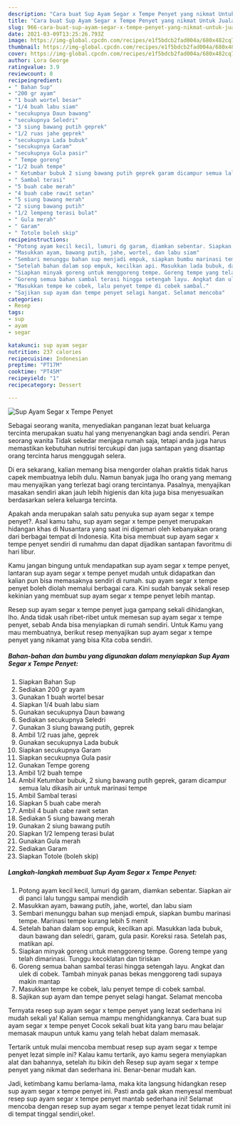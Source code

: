 ```yaml
---
description: "Cara buat Sup Ayam Segar x Tempe Penyet yang nikmat Untuk Jualan"
title: "Cara buat Sup Ayam Segar x Tempe Penyet yang nikmat Untuk Jualan"
slug: 966-cara-buat-sup-ayam-segar-x-tempe-penyet-yang-nikmat-untuk-jualan
date: 2021-03-09T13:25:26.793Z
image: https://img-global.cpcdn.com/recipes/e1f5bdcb2fad004a/680x482cq70/sup-ayam-segar-x-tempe-penyet-foto-resep-utama.jpg
thumbnail: https://img-global.cpcdn.com/recipes/e1f5bdcb2fad004a/680x482cq70/sup-ayam-segar-x-tempe-penyet-foto-resep-utama.jpg
cover: https://img-global.cpcdn.com/recipes/e1f5bdcb2fad004a/680x482cq70/sup-ayam-segar-x-tempe-penyet-foto-resep-utama.jpg
author: Lora George
ratingvalue: 3.9
reviewcount: 8
recipeingredient:
- " Bahan Sup"
- "200 gr ayam"
- "1 buah wortel besar"
- "1/4 buah labu siam"
- "secukupnya Daun bawang"
- "secukupnya Seledri"
- "3 siung bawang putih geprek"
- "1/2 ruas jahe geprek"
- "secukupnya Lada bubuk"
- "secukupnya Garam"
- "secukupnya Gula pasir"
- " Tempe goreng"
- "1/2 buah tempe"
- " Ketumbar bubuk 2 siung bawang putih geprek garam dicampur semua lalu dikasih air untuk marinasi tempe"
- " Sambal terasi"
- "5 buah cabe merah"
- "4 buah cabe rawit setan"
- "5 siung bawang merah"
- "2 siung bawang putih"
- "1/2 lempeng terasi bulat"
- " Gula merah"
- " Garam"
- " Totole boleh skip"
recipeinstructions:
- "Potong ayam kecil kecil, lumuri dg garam, diamkan sebentar. Siapkan air di panci lalu tunggu sampai mendidih"
- "Masukkan ayam, bawang putih, jahe, wortel, dan labu siam"
- "Sembari menunggu bahan sup menjadi empuk, siapkan bumbu marinasi tempe. Marinasi tempe kurang lebih 5 menit"
- "Setelah bahan dalam sop empuk, kecilkan api. Masukkan lada bubuk, daun bawang dan seledri, garam, gula pasir. Koreksi rasa. Setelah pas, matikan api."
- "Siapkan minyak goreng untuk menggoreng tempe. Goreng tempe yang telah dimarinasi. Tunggu kecoklatan dan tiriskan"
- "Goreng semua bahan sambal terasi hingga setengah layu. Angkat dan ulek di cobek. Tambah minyak panas bekas menggoreng tadi supaya makin mantap"
- "Masukkan tempe ke cobek, lalu penyet tempe di cobek sambal."
- "Sajikan sup ayam dan tempe penyet selagi hangat. Selamat mencoba"
categories:
- Resep
tags:
- sup
- ayam
- segar

katakunci: sup ayam segar 
nutrition: 237 calories
recipecuisine: Indonesian
preptime: "PT17M"
cooktime: "PT45M"
recipeyield: "1"
recipecategory: Dessert

---
```



![Sup Ayam Segar x Tempe Penyet](https://img-global.cpcdn.com/recipes/e1f5bdcb2fad004a/680x482cq70/sup-ayam-segar-x-tempe-penyet-foto-resep-utama.jpg)

Sebagai seorang wanita, menyediakan panganan lezat buat keluarga tercinta merupakan suatu hal yang menyenangkan bagi anda sendiri. Peran seorang  wanita Tidak sekedar menjaga rumah saja, tetapi anda juga harus memastikan kebutuhan nutrisi tercukupi dan juga santapan yang disantap orang tercinta harus menggugah selera.

Di era  sekarang, kalian memang bisa mengorder olahan praktis tidak harus capek membuatnya lebih dulu. Namun banyak juga lho orang yang memang mau menyajikan yang terlezat bagi orang tercintanya. Pasalnya, menyajikan masakan sendiri akan jauh lebih higienis dan kita juga bisa menyesuaikan berdasarkan selera keluarga tercinta. 



Apakah anda merupakan salah satu penyuka sup ayam segar x tempe penyet?. Asal kamu tahu, sup ayam segar x tempe penyet merupakan hidangan khas di Nusantara yang saat ini digemari oleh kebanyakan orang dari berbagai tempat di Indonesia. Kita bisa membuat sup ayam segar x tempe penyet sendiri di rumahmu dan dapat dijadikan santapan favoritmu di hari libur.

Kamu jangan bingung untuk mendapatkan sup ayam segar x tempe penyet, lantaran sup ayam segar x tempe penyet mudah untuk didapatkan dan kalian pun bisa memasaknya sendiri di rumah. sup ayam segar x tempe penyet boleh diolah memalui berbagai cara. Kini sudah banyak sekali resep kekinian yang membuat sup ayam segar x tempe penyet lebih mantap.

Resep sup ayam segar x tempe penyet juga gampang sekali dihidangkan, lho. Anda tidak usah ribet-ribet untuk memesan sup ayam segar x tempe penyet, sebab Anda bisa menyiapkan di rumah sendiri. Untuk Kamu yang mau membuatnya, berikut resep menyajikan sup ayam segar x tempe penyet yang nikamat yang bisa Kita coba sendiri.

<!--inarticleads1-->

##### Bahan-bahan dan bumbu yang digunakan dalam menyiapkan Sup Ayam Segar x Tempe Penyet:

1. Siapkan  Bahan Sup
1. Sediakan 200 gr ayam
1. Gunakan 1 buah wortel besar
1. Siapkan 1/4 buah labu siam
1. Gunakan secukupnya Daun bawang
1. Sediakan secukupnya Seledri
1. Gunakan 3 siung bawang putih, geprek
1. Ambil 1/2 ruas jahe, geprek
1. Gunakan secukupnya Lada bubuk
1. Siapkan secukupnya Garam
1. Siapkan secukupnya Gula pasir
1. Gunakan  Tempe goreng
1. Ambil 1/2 buah tempe
1. Ambil  Ketumbar bubuk, 2 siung bawang putih geprek, garam dicampur semua lalu dikasih air untuk marinasi tempe
1. Ambil  Sambal terasi
1. Siapkan 5 buah cabe merah
1. Ambil 4 buah cabe rawit setan
1. Sediakan 5 siung bawang merah
1. Gunakan 2 siung bawang putih
1. Siapkan 1/2 lempeng terasi bulat
1. Gunakan  Gula merah
1. Sediakan  Garam
1. Siapkan  Totole (boleh skip)




<!--inarticleads2-->

##### Langkah-langkah membuat Sup Ayam Segar x Tempe Penyet:

1. Potong ayam kecil kecil, lumuri dg garam, diamkan sebentar. Siapkan air di panci lalu tunggu sampai mendidih
1. Masukkan ayam, bawang putih, jahe, wortel, dan labu siam
1. Sembari menunggu bahan sup menjadi empuk, siapkan bumbu marinasi tempe. Marinasi tempe kurang lebih 5 menit
1. Setelah bahan dalam sop empuk, kecilkan api. Masukkan lada bubuk, daun bawang dan seledri, garam, gula pasir. Koreksi rasa. Setelah pas, matikan api.
1. Siapkan minyak goreng untuk menggoreng tempe. Goreng tempe yang telah dimarinasi. Tunggu kecoklatan dan tiriskan
1. Goreng semua bahan sambal terasi hingga setengah layu. Angkat dan ulek di cobek. Tambah minyak panas bekas menggoreng tadi supaya makin mantap
1. Masukkan tempe ke cobek, lalu penyet tempe di cobek sambal.
1. Sajikan sup ayam dan tempe penyet selagi hangat. Selamat mencoba




Ternyata resep sup ayam segar x tempe penyet yang lezat sederhana ini mudah sekali ya! Kalian semua mampu menghidangkannya. Cara buat sup ayam segar x tempe penyet Cocok sekali buat kita yang baru mau belajar memasak maupun untuk kamu yang telah hebat dalam memasak.

Tertarik untuk mulai mencoba membuat resep sup ayam segar x tempe penyet lezat simple ini? Kalau kamu tertarik, ayo kamu segera menyiapkan alat dan bahannya, setelah itu bikin deh Resep sup ayam segar x tempe penyet yang nikmat dan sederhana ini. Benar-benar mudah kan. 

Jadi, ketimbang kamu berlama-lama, maka kita langsung hidangkan resep sup ayam segar x tempe penyet ini. Pasti anda gak akan menyesal membuat resep sup ayam segar x tempe penyet mantab sederhana ini! Selamat mencoba dengan resep sup ayam segar x tempe penyet lezat tidak rumit ini di tempat tinggal sendiri,oke!.

